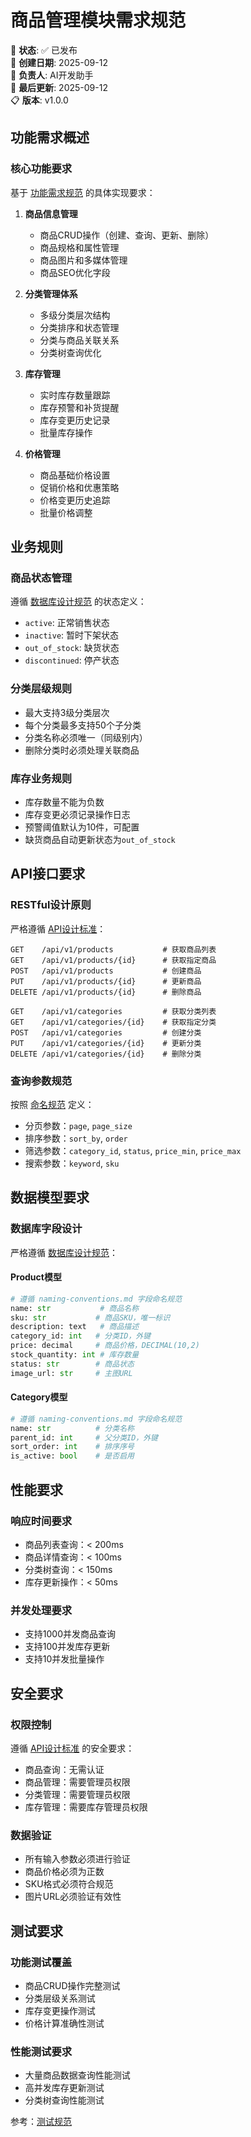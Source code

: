 <!--
文档说明：
- 内容：商品管理模块的功能需求规范
- 使用方法：开发前查阅，理解商品管理功能要求
- 更新方法：功能需求变更时更新
- 引用关系：引用 [命名规范](../../standards/naming-conventions.md)、[API标准](../../standards/api-standards.md)
- 更新频率：功能迭代时
-->

# 商品管理模块需求规范

📝 **状态**: ✅ 已发布  
📅 **创建日期**: 2025-09-12  
👤 **负责人**: AI开发助手  
🔄 **最后更新**: 2025-09-12  
📋 **版本**: v1.0.0  

## 功能需求概述

### 核心功能要求
基于 [功能需求规范](../../requirements/functional.md#2-商品管理模块) 的具体实现要求：

1. **商品信息管理**
   - 商品CRUD操作（创建、查询、更新、删除）
   - 商品规格和属性管理
   - 商品图片和多媒体管理
   - 商品SEO优化字段

2. **分类管理体系**
   - 多级分类层次结构
   - 分类排序和状态管理
   - 分类与商品关联关系
   - 分类树查询优化

3. **库存管理**
   - 实时库存数量跟踪
   - 库存预警和补货提醒
   - 库存变更历史记录
   - 批量库存操作

4. **价格管理**
   - 商品基础价格设置
   - 促销价格和优惠策略
   - 价格变更历史追踪
   - 批量价格调整

## 业务规则

### 商品状态管理
遵循 [数据库设计规范](../../standards/database-standards.md) 的状态定义：
- `active`: 正常销售状态
- `inactive`: 暂时下架状态  
- `out_of_stock`: 缺货状态
- `discontinued`: 停产状态

### 分类层级规则
- 最大支持3级分类层次
- 每个分类最多支持50个子分类
- 分类名称必须唯一（同级别内）
- 删除分类时必须处理关联商品

### 库存业务规则
- 库存数量不能为负数
- 库存变更必须记录操作日志
- 预警阈值默认为10件，可配置
- 缺货商品自动更新状态为`out_of_stock`

## API接口要求

### RESTful设计原则
严格遵循 [API设计标准](../../standards/api-standards.md#URL设计规范)：

```
GET    /api/v1/products           # 获取商品列表
GET    /api/v1/products/{id}      # 获取指定商品
POST   /api/v1/products           # 创建商品  
PUT    /api/v1/products/{id}      # 更新商品
DELETE /api/v1/products/{id}      # 删除商品

GET    /api/v1/categories         # 获取分类列表
GET    /api/v1/categories/{id}    # 获取指定分类
POST   /api/v1/categories         # 创建分类
PUT    /api/v1/categories/{id}    # 更新分类
DELETE /api/v1/categories/{id}    # 删除分类
```

### 查询参数规范
按照 [命名规范](../../standards/naming-conventions.md#API命名规范) 定义：
- 分页参数：`page`, `page_size`
- 排序参数：`sort_by`, `order`  
- 筛选参数：`category_id`, `status`, `price_min`, `price_max`
- 搜索参数：`keyword`, `sku`

## 数据模型要求

### 数据库字段设计
严格遵循 [数据库设计规范](../../standards/database-standards.md)：

#### Product模型
```python
# 遵循 naming-conventions.md 字段命名规范
name: str           # 商品名称
sku: str           # 商品SKU，唯一标识
description: text   # 商品描述
category_id: int   # 分类ID，外键
price: decimal     # 商品价格，DECIMAL(10,2)
stock_quantity: int # 库存数量
status: str        # 商品状态
image_url: str     # 主图URL
```

#### Category模型  
```python
# 遵循 naming-conventions.md 字段命名规范
name: str          # 分类名称
parent_id: int     # 父分类ID，外键
sort_order: int    # 排序序号
is_active: bool    # 是否启用
```

## 性能要求

### 响应时间要求
- 商品列表查询：< 200ms
- 商品详情查询：< 100ms
- 分类树查询：< 150ms
- 库存更新操作：< 50ms

### 并发处理要求
- 支持1000并发商品查询
- 支持100并发库存更新
- 支持10并发批量操作

## 安全要求

### 权限控制
遵循 [API设计标准](../../standards/api-standards.md#认证授权) 的安全要求：
- 商品查询：无需认证
- 商品管理：需要管理员权限
- 分类管理：需要管理员权限
- 库存管理：需要库存管理员权限

### 数据验证
- 所有输入参数必须进行验证
- 商品价格必须为正数
- SKU格式必须符合规范
- 图片URL必须验证有效性

## 测试要求

### 功能测试覆盖
- 商品CRUD操作完整测试
- 分类层级关系测试
- 库存变更操作测试
- 价格计算准确性测试

### 性能测试要求
- 大量商品数据查询性能测试
- 高并发库存更新测试
- 分类树查询性能测试

参考：[测试规范](../../standards/testing-standards.md)
